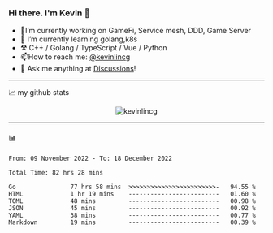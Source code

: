 ### Hi there. I'm Kevin 👋

- 🔭I’m currently working on GameFi, Service mesh, DDD, Game Server
- 🌱 I’m currently learning golang,k8s
-   :hammer_and_pick: C++ / Golang / TypeScript / Vue / Python
- 📫How to reach me: [@kevinlincg](https://twitter.com/kevinlincg) 
-   :thought_balloon: Ask me anything at [Discussions](https://github.com/kevinlincg/kevinlincg/discussions/new)!

---

📈 my github stats

<p align="center"> <img src="https://github-readme-stats-ouuan.vercel.app/api?username=kevinlincg&theme=dark&show_icons=true&count_private=true" alt="kevinlincg" />

---

#### :bar_chart: 

<!--START_SECTION:waka-->

```text
From: 09 November 2022 - To: 18 December 2022

Total Time: 82 hrs 28 mins

Go               77 hrs 58 mins  >>>>>>>>>>>>>>>>>>>>>>>>-   94.55 %
HTML             1 hr 19 mins    -------------------------   01.60 %
TOML             48 mins         -------------------------   00.98 %
JSON             45 mins         -------------------------   00.92 %
YAML             38 mins         -------------------------   00.77 %
Markdown         19 mins         -------------------------   00.39 %
```

<!--END_SECTION:waka-->
